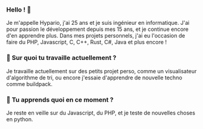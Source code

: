 ### Hello ! 👋

Je m'appelle Hypario, j'ai 25 ans et je suis ingénieur en informatique.
J'ai pour passion le développement depuis mes 15 ans, et je continue encore d'en apprendre plus.
Dans mes projets personnels, j'ai eu l'occasion de faire du PHP, Javascript, C, C++, Rust, C#, Java et plus encore !

### 🔭 Sur quoi tu travaille actuellement ?

Je travaille actuellement sur des petits projet perso, comme un visualisateur d'algorithme de tri, ou encore j'essaie d'apprendre de nouvelle techno comme buildpack.

### 🌱 Tu apprends quoi en ce moment ?

Je reste en veille sur du Javascript, du PHP, et je teste de nouvelles choses en python.
